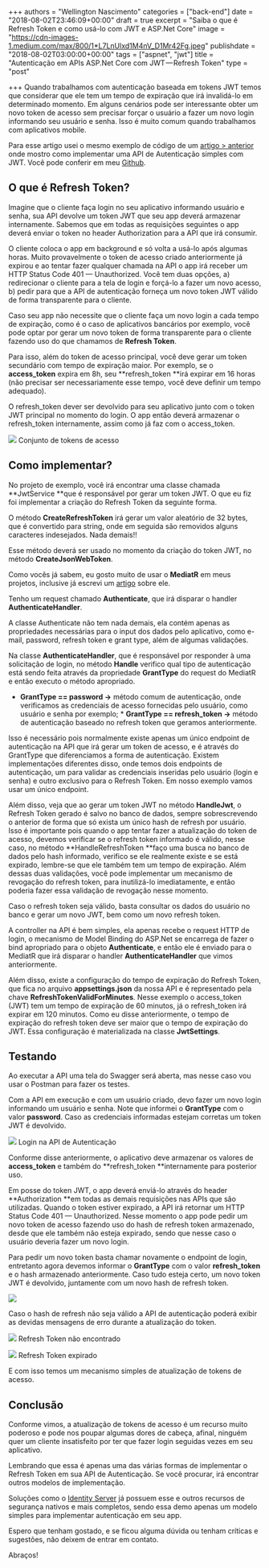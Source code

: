 +++
authors = "Wellington Nascimento"
categories = ["back-end"]
date = "2018-08-02T23:46:09+00:00"
draft = true
excerpt = "Saiba o que é Refresh Token e como usá-lo com JWT e ASP.Net Core"
image = "https://cdn-images-1.medium.com/max/800/1*L7LnUlxd1M4nV_D1Mr42Fg.jpeg"
publishdate = "2018-08-02T03:00:00+00:00"
tags = ["aspnet", "jwt"]
title = "Autenticação em APIs ASP.Net Core com JWT — Refresh Token"
type = "post"

+++
Quando trabalhamos com autenticação baseada em tokens JWT temos que considerar que ele tem um tempo de expiração que irá invalidá-lo em determinado momento. Em alguns cenários pode ser interessante obter um novo token de acesso sem precisar forçar o usuário a fazer um novo login informando seu usuário e senha. Isso é muito comum quando trabalhamos com aplicativos mobile. 

Para esse artigo usei o mesmo exemplo de código de um [artigo > anterior](https://tableless.com.br/autenticacao-em-apis-asp-net-core-com-jwt/) onde mostro como implementar uma API de Autenticação simples com JWT. Você pode conferir em meu [Github](https://github.com/wellingtonjhn/DemoJwt). 

## O que é Refresh Token? 

Imagine que o cliente faça login no seu aplicativo informando usuário e senha, sua API devolve um token JWT que seu app deverá armazenar internamente. Sabemos que em todas as requisições seguintes o app deverá enviar o token no header Authorization para a API que irá consumir. 

O cliente coloca o app em background e só volta a usá-lo após algumas horas. Muito provavelmente o token de acesso criado anteriormente já expirou e ao tentar fazer qualquer chamada na API o app irá receber um HTTP Status Code 401 — Unauthorized. Você tem duas opções, a) redirecionar o cliente para a tela de login e forçá-lo a fazer um novo acesso, b) pedir para que a API de autenticação forneça um novo token JWT válido de forma transparente para o cliente. 

Caso seu app não necessite que o cliente faça um novo login a cada tempo de expiração, como é o caso de aplicativos bancários por exemplo, você pode optar por gerar um novo token de forma transparente para o cliente fazendo uso do que chamamos de **Refresh Token**. 

Para isso, além do token de acesso principal, você deve gerar um token secundário com tempo de expiração maior. Por exemplo, se o **access_token** expira em 8h, seu **refresh_token **irá expirar em 16 horas (não precisar ser necessariamente esse tempo, você deve definir um tempo adequado). 

O refresh_token dever ser devolvido para seu aplicativo junto com o token JWT principal no momento do login. O app então deverá armazenar o refresh_token internamente, assim como já faz com o access_token. 

![](https://cdn-images-1.medium.com/max/1000/1*zdyoGW-4EVEATVTwSvtlqw.png) <span class="figcaption_hack">Conjunto de tokens de acesso</span> 

## Como implementar? 

No projeto de exemplo, você irá encontrar uma classe chamada **JwtService **que é responsável por gerar um token JWT. O que eu fiz foi implementar a criação do Refresh Token da seguinte forma. 

<script src="https://gist.github.com/wellingtonjhn/d98ac8c74c016973891d76340b088d09.js"></script>

O método **CreateRefreshToken** irá gerar um valor aleatório de 32 bytes, que é convertido para string, onde em seguida são removidos alguns caracteres indesejados. Nada demais!! 

Esse método deverá ser usado no momento da criação do token JWT, no método **CreateJsonWebToken**. 

Como vocês já sabem, eu gosto muito de usar o **MediatR** em meus projetos, inclusive já escrevi um [artigo](https://medium.com/wellingtonjhn/mediatr-com-asp-net-core-7b98ba0ca640) sobre ele. 

Tenho um request chamado **Authenticate**, que irá disparar o handler **AuthenticateHandler**. 

A classe Authenticate não tem nada demais, ela contém apenas as propriedades necessárias para o input dos dados pelo aplicativo, como e-mail, password, refresh token e grant type, além de algumas validações. 

<script src="https://gist.github.com/wellingtonjhn/5d0691d91b8696d50e356aa96ab749ff.js"></script>

Na classe **AuthenticateHandler**, que é responsável por responder à uma solicitação de login, no método **Handle** verifico qual tipo de autenticação está sendo feita através da propriedade **GrantType** do request do MediatR e então executo o método apropriado. 

* **GrantType == password →** método comum de autenticação, onde verificamos as credenciais de acesso fornecidas pelo usuário, como usuário e senha por exemplo; * **GrantType == refresh_token →** método de autenticação baseado no refresh token que geramos anteriormente. 

Isso é necessário pois normalmente existe apenas um único endpoint de autenticação na API que irá gerar um token de acesso, e é através do GrantType que diferenciamos a forma de autenticação. Existem implementações diferentes disso, onde temos dois endpoints de autenticação, um para validar as credenciais inseridas pelo usuário (login e senha) e outro exclusivo para o Refresh Token. Em nosso exemplo vamos usar um único endpoint. 

Além disso, veja que ao gerar um token JWT no método **HandleJwt**, o Refresh Token gerado é salvo no banco de dados, sempre sobrescrevendo o anterior de forma que só exista um único hash de refresh por usuário. Isso é importante pois quando o app tentar fazer a atualização do token de acesso, devemos verificar se o refresh token informado é válido, nesse caso, no método **HandleRefreshToken **faço uma busca no banco de dados pelo hash informado, verifico se ele realmente existe e se está expirado, lembre-se que ele também tem um tempo de expiração. Além dessas duas validações, você pode implementar um mecanismo de revogação do refresh token, para inutilizá-lo imediatamente, e então poderia fazer essa validação de revogação nesse momento. 

Caso o refresh token seja válido, basta consultar os dados do usuário no banco e gerar um novo JWT, bem como um novo refresh token. 

A controller na API é bem simples, ela apenas recebe o request HTTP de login, o mecanismo de Model Binding do ASP.Net se encarrega de fazer o bind apropriado para o objeto **Authenticate**, e então ele é enviado para o MediatR que irá disparar o handler **AuthenticateHandler** que vimos anteriormente. 

<script src="https://gist.github.com/wellingtonjhn/4f878b2ebe7f261e0e65b32022922ff2.js"></script>

Além disso, existe a configuração do tempo de expiração do Refresh Token, que fica no arquivo **appsettings.json** da nossa API e é representado pela chave **RefreshTokenValidForMinutes**. Nesse exemplo o access_token (JWT) tem um tempo de expiração de 60 minutos, já o refresh_token irá expirar em 120 minutos. Como eu disse anteriormente, o tempo de expiração do refresh token deve ser maior que o tempo de expiração do JWT. Essa configuração é materializada na classe **JwtSettings**. 

<script src="https://gist.github.com/wellingtonjhn/7e4b9a81c08673bd91aa3d4255c36900.js"></script>

## Testando 

Ao executar a API uma tela do Swagger será aberta, mas nesse caso vou usar o Postman para fazer os testes. 

Com a API em execução e com um usuário criado, devo fazer um novo login informando um usuário e senha. Note que informei o **GrantType** com o valor **password**. Caso as credenciais informadas estejam corretas um token JWT é devolvido. 

![](https://cdn-images-1.medium.com/max/1000/1*qsnS5_qqX4No6jXvZ-nlOQ.png) <span class="figcaption_hack">Login na API de Autenticação</span> 

Conforme disse anteriormente, o aplicativo deve armazenar os valores de **access_token** e também do **refresh_token **internamente para posterior uso. 

Em posse do token JWT, o app deverá enviá-lo através do header **Authorization **em todas as demais requisições nas APIs que são utilizadas. Quando o token estiver expirado, a API irá retornar um HTTP Status Code 401 — Unauthorized. Nesse momento o app pode pedir um novo token de acesso fazendo uso do hash de refresh token armazenado, desde que ele também não esteja expirado, sendo que nesse caso o usuário deveria fazer um novo login. 

Para pedir um novo token basta chamar novamente o endpoint de login, entretanto agora devemos informar o **GrantType** com o valor **refresh_token** e o hash armazenado anteriormente. Caso tudo esteja certo, um novo token JWT é devolvido, juntamente com um novo hash de refresh token. 

![](https://cdn-images-1.medium.com/max/1000/1*TTE-Zpg9mzPVuU7tOjqoIA.png) 

Caso o hash de refresh não seja válido a API de autenticação poderá exibir as devidas mensagens de erro durante a atualização do token. 

![](https://cdn-images-1.medium.com/max/1000/1*Eo5mAqtD76kRYZxevL8v-g.png) <span class="figcaption_hack">Refresh Token não encontrado</span> 

![](https://cdn-images-1.medium.com/max/1000/1*PWI_8LYcTwwy1vM8KID9ug.png) <span class="figcaption_hack">Refresh Token expirado</span> 

E com isso temos um mecanismo simples de atualização de tokens de acesso. 

## Conclusão 

Conforme vimos, a atualização de tokens de acesso é um recurso muito poderoso e pode nos poupar algumas dores de cabeça, afinal, ninguém quer um cliente insatisfeito por ter que fazer login seguidas vezes em seu aplicativo. 

Lembrando que essa é apenas uma das várias formas de implementar o Refresh Token em sua API de Autenticação. Se você procurar, irá encontrar outros modelos de implementação. 

Soluções como o [Identity Server](http://identityserver.io/) já possuem esse e outros recursos de segurança nativos e mais completos, sendo essa demo apenas um modelo simples para implementar autenticação em seu app. 

Espero que tenham gostado, e se ficou alguma dúvida ou tenham críticas e sugestões, não deixem de entrar em contato. 

Abraços!